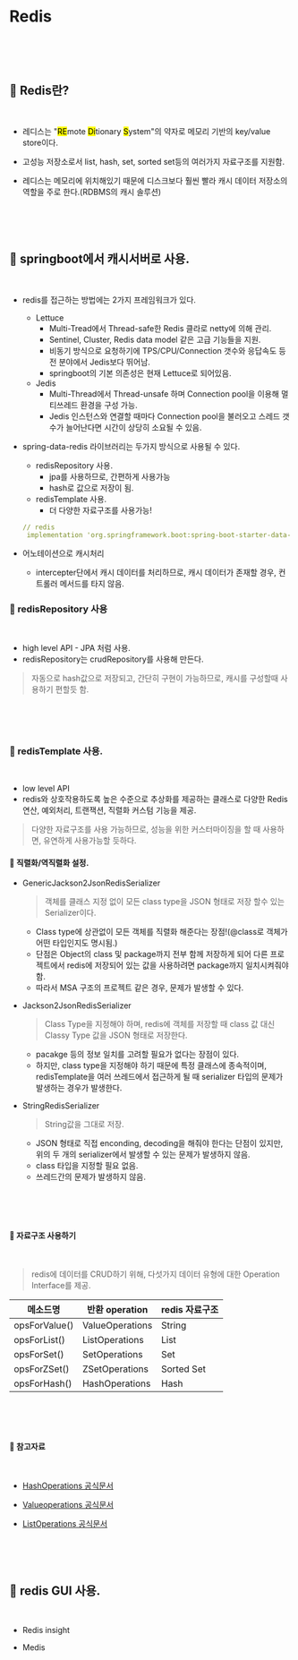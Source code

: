 # Redis


<br>
<br>
<br>

## 🌈 Redis란?

<br>

* 레디스는 "<mark>RE</mark>mote <mark>Di</mark>tionary <mark>S</mark>ystem"의 약자로 메모리 기반의 key/value store이다.

* 고성능 저장소로서 list, hash, set, sorted set등의 여러가지 자료구조를 지원함.

* 레디스는 메모리에 위치해있기 때문에 디스크보다 훨씬 빨라 캐시 데이터 저장소의 역할을 주로 한다.(RDBMS의 캐시 솔루션)





<br>
<br>
<br>

## 🌈 springboot에서 캐시서버로 사용.

<br>


* redis를 접근하는 방법에는 2가지 프레임워크가 있다.
    - Lettuce
        - Multi-Tread에서 Thread-safe한 Redis 클라로 netty에 의해 관리.
        - Sentinel, Cluster, Redis data model 같은 고급 기능들을 지원.
        - 비동기 방식으로 요청하기에 TPS/CPU/Connection 갯수와 응답속도 등 전 분야에서 Jedis보다 뛰어남.
        - springboot의 기본 의존성은 현재 Lettuce로 되어있음.
    - Jedis
        - Multi-Thread에서 Thread-unsafe 하며 Connection pool을 이용해 멀티쓰레드 환경을 구성 가능.
        - Jedis 인스턴스와 연결할 때마다 Connection pool을 불러오고 스레드 갯수가 늘어난다면 시간이 상당히 소요될 수 있음.



* spring-data-redis 라이브러리는 두가지 방식으로 사용될 수 있다.
    - redisRepository 사용.
        - jpa를 사용하므로, 간편하게 사용가능
        - hash로 값으로 저장이 됨.
    - redisTemplate 사용.
        - 더 다양한 자료구조를 사용가능!

    ```yml
    // redis
     implementation 'org.springframework.boot:spring-boot-starter-data-redis'
    ```

* 어노테이션으로 캐시처리
    - intercepter단에서 캐시 데이터를 처리하므로, 캐시 데이터가 존재할 경우, 컨트롤러 메서드를 타지 않음.





### 🐳 redisRepository 사용

<br>

* high level API - JPA 처럼 사용.
* redisRepository는 crudRepository를 사용해 만든다.

> 자동으로 hash값으로 저장되고, 간단히 구현이 가능하므로, 캐시를 구성할때 사용하기 편할듯 함.

<br>
<br>
<br>

### 🐳 redisTemplate 사용.

<br>


* low level API
* redis와 상호작용하도록 높은 수준으로 추상화를 제공하는 클래스로 다양한 Redis 연산, 예외처리, 트랜잭션, 직렬화 커스텀 기능을 제공.

> 다양한 자료구조를 사용 가능하므로, 성능을 위한 커스터마이징을 할 때 사용하면, 유연하게 사용가능할 듯하다.


#### 🎯 직렬화/역직렬화 설정.

* GenericJackson2JsonRedisSerializer
    > 객체를 클래스 지정 없이 모든 class type을 JSON 형태로 저장 할수 있는 Serializer이다.
    - Class type에 상관없이 모든 객체를 직렬화 해준다는 장점!(@class로 객체가 어떤 타입인지도 명시됨.)
    - 단점은 Object의 class 및 package까지 전부 함께 저장하게 되어 다른 프로젝트에서 redis에 저장되어 있는 값을 사용하려면 package까지 일치시켜줘야함.
    - 따라서 MSA 구조의 프로젝트 같은 경우, 문제가 발생할 수 있다. 

* Jackson2JsonRedisSerializer
    > Class Type을 지정해야 하며, redis에 객체를 저장할 때 class 값 대신 Classy Type 값을 JSON 형태로 저장한다.
    - pacakge 등의 정보 일치를 고려할 필요가 없다는 장점이 있다.
    - 하지만, class type을 지정해야 하기 때문에 특정 클래스에 종속적이며, redisTemplate을 여러 쓰레드에서 접근하게 될 때 serializer 타입의 문제가 발생하는 경우가 발생한다.

* StringRedisSerializer
    >  String값을 그대로 저장.
    - JSON 형태로 직접 enconding, decoding을 해줘야 한다는 단점이 있지만, 위의 두 개의 serializer에서 발생할 수 있는 문제가 발생하지 않음.
    - class 타입을 지정할 필요 없음.
    - 쓰레드간의 문제가 발생하지 않음.


<br>
<br>
<br>


#### 🎯 자료구조 사용하기

<br>

> redis에 데이터를 CRUD하기 위해, 다섯가지 데이터 유형에 대한 Operation Interface를 제공.

|메소드명 | 반환 operation | redis 자료구조|
|-|-|-|
|opsForValue() | ValueOperations | String |
|opsForList() | ListOperations | List |
|opsForSet() | SetOperations | Set |
|opsForZSet() | ZSetOperations | Sorted Set | 
|opsForHash() | HashOperations | Hash | 




<br>
<br>
<br>

#### 🎯 참고자료

<Br>

* [HashOperations 공식문서](https://docs.spring.io/spring-data/redis/docs/current/api/org/springframework/data/redis/core/HashOperations.html)

* [Valueoperations 공식문서](https://docs.spring.io/spring-data/redis/docs/current/api/org/springframework/data/redis/core/ValueOperations.html)

* [ListOperations 공식문서](https://docs.spring.io/spring-data/redis/docs/current/api/org/springframework/data/redis/core/ListOperations.html)

<br>
<br>
<br>

## 🌈 redis GUI 사용.

<br>

* Redis insight


* Medis

